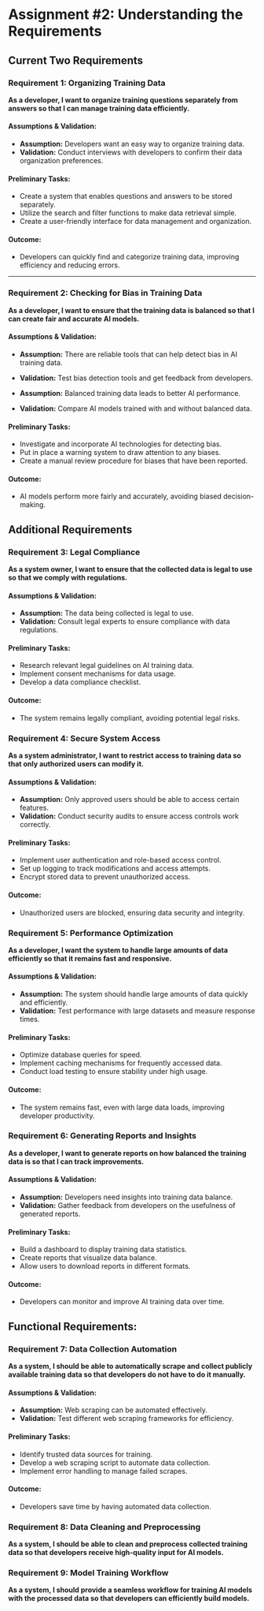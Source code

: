 # **Assignment #2: Understanding the Requirements**

## **Current Two Requirements**

### **Requirement 1: Organizing Training Data**
**As a developer, I want to organize training questions separately from answers so that I can manage training data efficiently.**

#### Assumptions & Validation:
- **Assumption:** Developers want an easy way to organize training data.
- **Validation:** Conduct interviews with developers to confirm their data organization preferences.

#### **Preliminary Tasks:**
- Create a system that enables questions and answers to be stored separately.
- Utilize the search and filter functions to make data retrieval simple.
- Create a user-friendly interface for data management and organization. 

#### **Outcome:**
- Developers can quickly find and categorize training data, improving efficiency and reducing errors.

---

### **Requirement 2: Checking for Bias in Training Data**
**As a developer, I want to ensure that the training data is balanced so that I can create fair and accurate AI models.**

#### **Assumptions & Validation:**
- **Assumption:** There are reliable tools that can help detect bias in AI training data.
- **Validation:** Test bias detection tools and get feedback from developers.

- **Assumption:** Balanced training data leads to better AI performance.
- **Validation:** Compare AI models trained with and without balanced data.

#### **Preliminary Tasks:**
- Investigate and incorporate AI technologies for detecting bias. 
- Put in place a warning system to draw attention to any biases.
- Create a manual review procedure for biases that have been reported. 

#### **Outcome:**
- AI models perform more fairly and accurately, avoiding biased decision-making.


## **Additional Requirements**

### **Requirement 3: Legal Compliance**
**As a system owner, I want to ensure that the collected data is legal to use so that we comply with regulations.**

#### **Assumptions & Validation:**
- **Assumption:** The data being collected is legal to use.
- **Validation:** Consult legal experts to ensure compliance with data regulations.

#### **Preliminary Tasks:**
- Research relevant legal guidelines on AI training data.
- Implement consent mechanisms for data usage.
- Develop a data compliance checklist.

#### **Outcome:**
- The system remains legally compliant, avoiding potential legal risks.


### **Requirement 4: Secure System Access**
**As a system administrator, I want to restrict access to training data so that only authorized users can modify it.**

#### **Assumptions & Validation:**
- **Assumption:** Only approved users should be able to access certain features.
- **Validation:** Conduct security audits to ensure access controls work correctly.

#### **Preliminary Tasks:**
- Implement user authentication and role-based access control.
- Set up logging to track modifications and access attempts.
- Encrypt stored data to prevent unauthorized access.

#### **Outcome:**
- Unauthorized users are blocked, ensuring data security and integrity.


### **Requirement 5: Performance Optimization**
**As a developer, I want the system to handle large amounts of data efficiently so that it remains fast and responsive.**

#### **Assumptions & Validation:**
- **Assumption:** The system should handle large amounts of data quickly and efficiently.
- **Validation:** Test performance with large datasets and measure response times.

#### **Preliminary Tasks:**
- Optimize database queries for speed.
- Implement caching mechanisms for frequently accessed data.
- Conduct load testing to ensure stability under high usage.

#### **Outcome:**
- The system remains fast, even with large data loads, improving developer productivity.


### **Requirement 6: Generating Reports and Insights**
**As a developer, I want to generate reports on how balanced the training data is so that I can track improvements.**

#### **Assumptions & Validation:**
- **Assumption:** Developers need insights into training data balance.
- **Validation:** Gather feedback from developers on the usefulness of generated reports.

#### **Preliminary Tasks:**
- Build a dashboard to display training data statistics.
- Create reports that visualize data balance.
- Allow users to download reports in different formats.

#### **Outcome:**
- Developers can monitor and improve AI training data over time.


## **Functional Requirements:**

### **Requirement 7: Data Collection Automation**
**As a system, I should be able to automatically scrape and collect publicly available training data so that developers do not have to do it manually.**

#### **Assumptions & Validation:**
- **Assumption:** Web scraping can be automated effectively.
- **Validation:** Test different web scraping frameworks for efficiency.

#### **Preliminary Tasks:**
- Identify trusted data sources for training.
- Develop a web scraping script to automate data collection.
- Implement error handling to manage failed scrapes.

#### **Outcome:**
- Developers save time by having automated data collection.


### **Requirement 8: Data Cleaning and Preprocessing**
**As a system, I should be able to clean and preprocess collected training data so that developers receive high-quality input for AI models.**

### **Requirement 9: Model Training Workflow**
**As a system, I should provide a seamless workflow for training AI models with the processed data so that developers can efficiently build models.**
